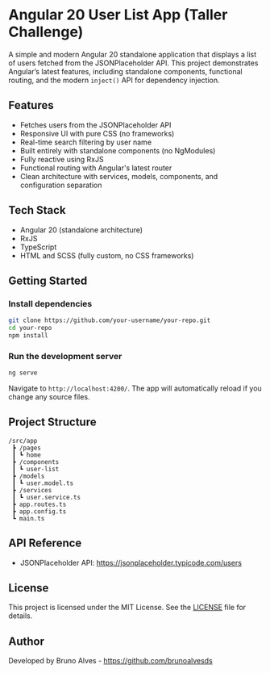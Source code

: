 # Angular 20 User List App (Taller Challenge)

A simple and modern Angular 20 standalone application that displays a list of users fetched from the JSONPlaceholder API. This project demonstrates Angular’s latest features, including standalone components, functional routing, and the modern `inject()` API for dependency injection.

## Features

- Fetches users from the JSONPlaceholder API
- Responsive UI with pure CSS (no frameworks)
- Real-time search filtering by user name
- Built entirely with standalone components (no NgModules)
- Fully reactive using RxJS
- Functional routing with Angular's latest router
- Clean architecture with services, models, components, and configuration separation

## Tech Stack

- Angular 20 (standalone architecture)
- RxJS
- TypeScript
- HTML and SCSS (fully custom, no CSS frameworks)

## Getting Started

### Install dependencies

```bash
git clone https://github.com/your-username/your-repo.git
cd your-repo
npm install
```

### Run the development server

```bash
ng serve
```

Navigate to `http://localhost:4200/`. The app will automatically reload if you change any source files.

## Project Structure

```
/src/app
 ┣ /pages
 ┃ ┗ home  
 ┣ /components
 ┃ ┗ user-list
 ┣ /models
 ┃ ┗ user.model.ts
 ┣ /services
 ┃ ┗ user.service.ts
 ┣ app.routes.ts
 ┣ app.config.ts
 ┗ main.ts
```

## API Reference

- JSONPlaceholder API: https://jsonplaceholder.typicode.com/users

## License

This project is licensed under the MIT License. See the [LICENSE](./LICENSE) file for details.

## Author

Developed by Bruno Alves - https://github.com/brunoalvesds
